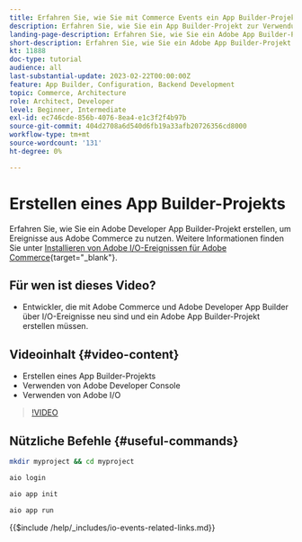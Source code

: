 ```yaml
---
title: Erfahren Sie, wie Sie mit Commerce Events ein App Builder-Projekt erstellen
description: Erfahren Sie, wie Sie ein App Builder-Projekt zur Verwendung mit Commerce-Ereignissen erstellen
landing-page-description: Erfahren Sie, wie Sie ein Adobe App Builder-Projekt zur Verwendung von Adobe Commerce-Ereignissen erstellen
short-description: Erfahren Sie, wie Sie ein Adobe App Builder-Projekt zur Verwendung von Adobe Commerce-Ereignissen erstellen
kt: 11888
doc-type: tutorial
audience: all
last-substantial-update: 2023-02-22T00:00:00Z
feature: App Builder, Configuration, Backend Development
topic: Commerce, Architecture
role: Architect, Developer
level: Beginner, Intermediate
exl-id: ec746cde-856b-4076-8ea4-e1c3f2f4b97b
source-git-commit: 404d2708a6d540d6fb19a33afb20726356cd8000
workflow-type: tm+mt
source-wordcount: '131'
ht-degree: 0%

---
```


# Erstellen eines App Builder-Projekts

Erfahren Sie, wie Sie ein Adobe Developer App Builder-Projekt erstellen, um Ereignisse aus Adobe Commerce zu nutzen. Weitere Informationen finden Sie unter [Installieren von Adobe I/O-Ereignissen für Adobe Commerce](https://developer.adobe.com/commerce/events/get-started/installation/){target="_blank"}.

## Für wen ist dieses Video?

* Entwickler, die mit Adobe Commerce und Adobe Developer App Builder über I/O-Ereignisse neu sind und ein Adobe App Builder-Projekt erstellen müssen.

## Videoinhalt {#video-content}

* Erstellen eines App Builder-Projekts
* Verwenden von Adobe Developer Console
* Verwenden von Adobe I/O

>[!VIDEO](https://video.tv.adobe.com/v/3415797?quality=12&learn=on)

## Nützliche Befehle {#useful-commands}

```bash
mkdir myproject && cd myproject

aio login

aio app init

aio app run
```

{{$include /help/_includes/io-events-related-links.md}}
